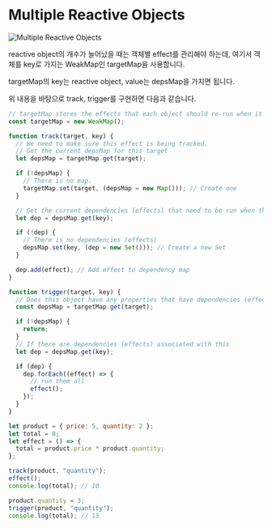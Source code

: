 # Multiple Reactive Objects

<Image src="/image/vue3/multiple_reactive_objects.jpg" alt="Multiple Reactive Objects"/>

reactive object의 개수가 늘어났을 때는 객체별 effect를 관리해야 하는데, 여기서 객체를 key로 가지는 WeakMap인 targetMap을 사용합니다.

targetMap의 key는 reactive object, value는 depsMap을 가지면 됩니다.

위 내용을 바탕으로 track, trigger를 구현하면 다음과 같습니다.

```js
// targetMap stores the effects that each object should re-run when it's updated
const targetMap = new WeakMap();

function track(target, key) {
  // We need to make sure this effect is being tracked.
  // Get the current depsMap for this target
  let depsMap = targetMap.get(target);

  if (!depsMap) {
    // There is no map.
    targetMap.set(target, (depsMap = new Map())); // Create one
  }

  // Get the current dependencies (effects) that need to be run when this is set
  let dep = depsMap.get(key);

  if (!dep) {
    // There is no dependencies (effects)
    depsMap.set(key, (dep = new Set())); // Create a new Set
  }

  dep.add(effect); // Add effect to dependency map
}

function trigger(target, key) {
  // Does this object have any properties that have dependencies (effects)
  const depsMap = targetMap.get(target);

  if (!depsMap) {
    return;
  }
  // If there are dependencies (effects) associated with this
  let dep = depsMap.get(key);

  if (dep) {
    dep.forEach((effect) => {
      // run them all
      effect();
    });
  }
}
```

```js
let product = { price: 5, quantity: 2 };
let total = 0;
let effect = () => {
  total = product.price * product.quantity;
};

track(product, "quantity");
effect();
console.log(total); // 10

product.quantity = 3;
trigger(product, "quantity");
console.log(total); // 15
```

